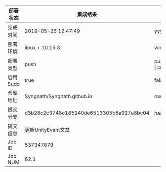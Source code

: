部署状态 | 集成结果 | 参考值
---|---|---
完成时间 | 2019-05-26 12:47:49 | yyyy-mm-dd hh:mm:ss
部署环境 | linux + 10.15.3 | window \| linux + stable
部署类型 | push | push \| pull_request \| api \| cron
启用Sudo | true | false \| true
仓库地址 | Syngnath/Syngnath.github.io | owner_name/repo_name
提交分支 | d3b28c2c3748c185140de6513305b6a927e8bc04 | hash 16位
提交信息 | 更新UnityEvent文章 |
Job ID   | 537347879 |
Job NUM  | 62.1 |
